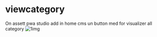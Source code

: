# viewcategory
On assett pwa studio add in home cms un button  med for visualizer all category
![1img](https://user-images.githubusercontent.com/5496496/64476819-f312bd00-d193-11e9-95ce-4396717fdd2e.png)
